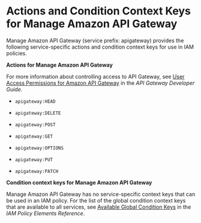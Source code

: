 # Actions and Condition Context Keys for Manage Amazon API Gateway<a name="list_apigateway"></a>

Manage Amazon API Gateway \(service prefix: apigateway\) provides the following service\-specific actions and condition context keys for use in IAM policies\.

**Actions for Manage Amazon API Gateway**

For more information about controlling access to API Gateway, see [User Access Permissions for Amazon API Gateway](http://docs.aws.amazon.com/apigateway/latest/developerguide/permissions.html) in the *API Gateway Developer Guide*\.

+ `apigateway:HEAD`

+ `apigateway:DELETE`

+ `apigateway:POST`

+ `apigateway:GET`

+ `apigateway:OPTIONS`

+ `apigateway:PUT`

+ `apigateway:PATCH`

**Condition context keys for Manage Amazon API Gateway**

Manage Amazon API Gateway has no service\-specific context keys that can be used in an IAM policy\. For the list of the global condition context keys that are available to all services, see [Available Global Condition Keys](reference_policies_condition-keys.md#AvailableKeys) in the *IAM Policy Elements Reference*\.